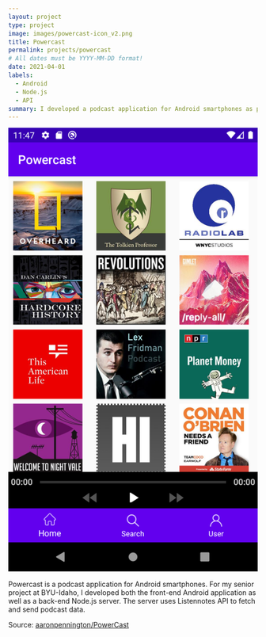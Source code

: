 ```yaml
---
layout: project
type: project
image: images/powercast-icon_v2.png
title: Powercast
permalink: projects/powercast
# All dates must be YYYY-MM-DD format!
date: 2021-04-01
labels:
  - Android
  - Node.js
  - API
summary: I developed a podcast application for Android smartphones as part of my senior project. 
---
```


<div class="ui small rounded images">
  <img class="ui image" src="../images/powercast-screenshot.png">
</div>

Powercast is a podcast application for Android smartphones. For my senior project at BYU-Idaho, I developed both the front-end Android application as well as a back-end Node.js server. The server uses Listennotes API to fetch and send podcast data. 


Source: <a href="https://github.com/aaronpennington/powercast"><i class="large github icon "></i>aaronpennington/PowerCast</a>

